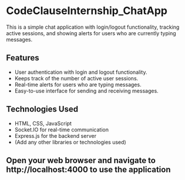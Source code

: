 # CodeClauseInternship_ChatApp


This is a simple chat application with login/logout functionality, tracking active sessions, and showing alerts for users who are currently typing messages.

## Features

- User authentication with login and logout functionality.
- Keeps track of the number of active user sessions.
- Real-time alerts for users who are typing messages.
- Easy-to-use interface for sending and receiving messages.

## Technologies Used

- HTML, CSS, JavaScript
- Socket.IO for real-time communication
- Express.js for the backend server
- (Add any other libraries or technologies used)

 ## Open your web browser and navigate to http://localhost:4000 to use the application


